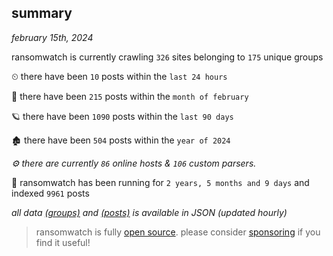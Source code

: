 
## summary
_february 15th, 2024_

ransomwatch is currently crawling `326` sites belonging to `175` unique groups

⏲ there have been `10` posts within the `last 24 hours`

🦈 there have been `215` posts within the `month of february`

🪐 there have been `1090` posts within the `last 90 days`

🏚 there have been `504` posts within the `year of 2024`

_⚙️ there are currently `86` online hosts & `106` custom parsers._

🦕 ransomwatch has been running for `2 years, 5 months and 9 days` and indexed `9961` posts

_all data  [(groups)](http://ransomwhat.telemetry.ltd/groups) and [(posts)](http://ransomwhat.telemetry.ltd/posts) is available in JSON (updated hourly)_

> ransomwatch is fully [open source](https://github.com/joshhighet/ransomwatch#ransomwatch--). please consider [sponsoring](https://github.com/sponsors/joshhighet) if you find it useful!
